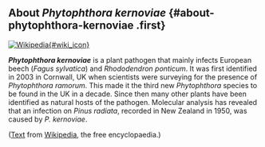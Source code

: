 About *Phytophthora kernoviae* {#about-phytophthora-kernoviae .first}
------------------------------

[![Wikipedia](/img/wikipedia_logo_v2_en.png){#wiki_icon}](http://en.wikipedia.org/wiki/Phytophthora_kernoviae)

***Phytophthora kernoviae*** is a plant pathogen that mainly infects
European beech (*Fagus sylvatica*) and *Rhododendron ponticum*. It was
first identified in 2003 in Cornwall, UK when scientists were surveying
for the presence of *Phytophthora ramorum*. This made it the third new
*Phytophthora* species to be found in the UK in a decade. Since then
many other plants have been identified as natural hosts of the pathogen.
Molecular analysis has revealed that an infection on *Pinus radiata*,
recorded in New Zealand in 1950, was caused by *P. kernoviae*.

([Text](http://en.wikipedia.org/wiki/Phytophthora_kernoviae) from
[Wikipedia](http://en.wikipedia.org/), the free encyclopaedia.)
